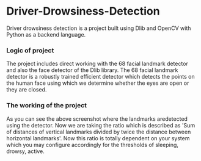 # Driver-Drowsiness-Detection
Driver drowsiness detection is a project built using Dlib and OpenCV with Python as a backend language.

<h3>Logic of project</h3>
The project includes direct working with the 68 facial landmark detector and also the face detector of the Dlib library. The 68 facial landmark detector is a robustly trained efficient detector which detects the points on the human face using which we determine whether the eyes are open or they are closed.


<h3>The working of the project</h3>
As you can see the above screenshot where the landmarks aredetected using the detector.
Now we are taking the ratio which is described as 'Sum of distances of vertical landmarks divided by twice the distance between horizontal landmarks'.
Now this ratio is totally dependent on your system which you may configure accordingly for the thresholds of sleeping, drowsy, active.